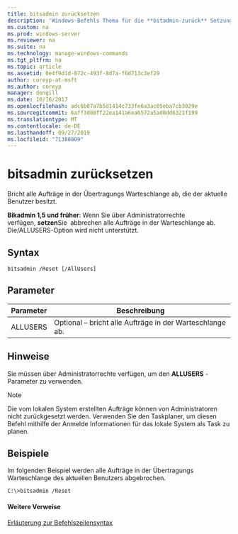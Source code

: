 ```yaml
---
title: bitsadmin zurücksetzen
description: 'Windows-Befehls Thema für die **bitadmin-zurück** Setzung: bricht alle Aufträge in der Übertragungs Warteschlange ab, die der aktuelle Benutzer besitzt.'
ms.custom: na
ms.prod: windows-server
ms.reviewer: na
ms.suite: na
ms.technology: manage-windows-commands
ms.tgt_pltfrm: na
ms.topic: article
ms.assetid: 0e4f9d1d-072c-493f-8d7a-f6d713c3ef29
author: coreyp-at-msft
ms.author: coreyp
manager: dongill
ms.date: 10/16/2017
ms.openlocfilehash: adc6b07a7b5d1414c733fe6a3ac05eba7cb3029e
ms.sourcegitcommit: 6aff3d88ff22ea141a6ea6572a5ad8dd6321f199
ms.translationtype: MT
ms.contentlocale: de-DE
ms.lasthandoff: 09/27/2019
ms.locfileid: "71380809"
---
```

# <a name="bitsadmin-reset"></a>bitsadmin zurücksetzen

Bricht alle Aufträge in der Übertragungs Warteschlange ab, die der aktuelle Benutzer besitzt.

**Bikadmin 1,5 und früher**: Wenn Sie über Administratorrechte verfügen, **setzen**Sie  abbrechen alle Aufträge in der Warteschlange ab. Die/ALLUSERS-Option wird nicht unterstützt.

## <a name="syntax"></a>Syntax

```
bitsadmin /Reset [/AllUsers]
```

## <a name="parameters"></a>Parameter

|Parameter|Beschreibung|
|---------|-----------|
|ALLUSERS|Optional – bricht alle Aufträge in der Warteschlange ab.|

## <a name="remarks"></a>Hinweise

Sie müssen über Administratorrechte verfügen, um den **ALLUSERS** -Parameter zu verwenden.

> [!NOTE]
> Die vom lokalen System erstellten Aufträge können von Administratoren nicht zurückgesetzt werden. Verwenden Sie den Taskplaner, um diesen Befehl mithilfe der Anmelde Informationen für das lokale System als Task zu planen.

## <a name="BKMK_examples"></a>Beispiele

Im folgenden Beispiel werden alle Aufträge in der Übertragungs Warteschlange des aktuellen Benutzers abgebrochen.
```
C:\>bitsadmin /Reset
```

#### <a name="additional-references"></a>Weitere Verweise

[Erläuterung zur Befehlszeilensyntax](command-line-syntax-key.md)